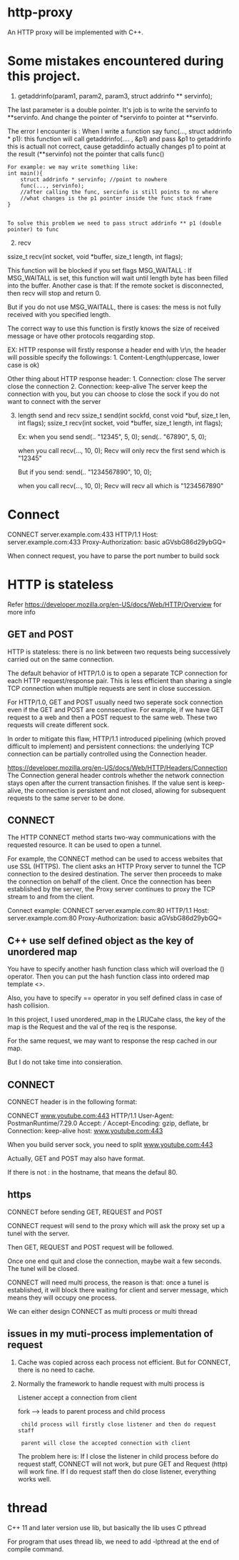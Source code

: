 # http-proxy

An HTTP proxy will be implemented with C++. 

# Some mistakes encountered during this project.

1. getaddrinfo(param1, param2, param3, struct addrinfo ** servinfo);

The last parameter is a double pointer.
It's job is to write the servinfo to **servinfo.
And change the pointer of *servinfo to pointer at **servinfo.

The error I encounter is :
When I write a function say func(..., struct addrinfo * p1):
    this function will call getaddrinfo(.... , &p1) and pass &p1 to getaddrinfo
    this is actuall not correct, cause getaddinfo actually changes p1 to point at the result (**servinfo)
    not the pointer that calls func()

    For example: we may write something like:
    int main(){
        struct addrinfo * servinfo; //point to nowhere
        func(..., servinfo);
        //after calling the func, sercinfo is still points to no where
        //what changes is the p1 pointer inside the func stack frame
    }


    To solve this problem we need to pass struct addrinfo ** p1 (double pointer) to func


2. recv 

ssize_t recv(int socket, void *buffer, size_t length, int flags);

This function will be blocked if you set flags MSG_WAITALL :
    If MSG_WAITALL is set,
        this function will wait until length byte has been filled into the buffer.
    Another case is that:
        If the remote socket is disconnected, then recv will stop and return 0.
    
But if you do not use MSG_WAITALL, there is cases:
    the mess is not fully received with you specified length.

The correct way to use this function is firstly knows the size of received message or have
other protocols reqgarding stop.

EX:
HTTP response will firstly response a header end with \r\n,
the header will possible specify the followings:
    1. Content-Length(uppercase, lower case is ok)

Other thing about HTTP response header:
    1. Connection: close
        The server close the connection
    2. Connection: keep-alive
        The server keep the connection with you, but you can choose to close the sock
        if you do not want to connect with the server

3. length send and recv
    ssize_t send(int sockfd, const void *buf, size_t len, int flags);
    ssize_t recv(int socket, void *buffer, size_t length, int flags);

    Ex: when you send
    send(.. "12345", 5, 0);
    send(.. "67890", 5, 0);

    when you call recv(..., 10, 0);
    Recv will only recv the first send which is "12345"

    But if you send:
    send(.. "1234567890", 10, 0);

    when you call recv(..., 10, 0);
    Recv will recv all which is "1234567890"

# Connect

CONNECT server.example.com:433 HTTP/1.1
Host: server.example.com:433
Proxy-Authorization: basic aGVsbG86d29ybGQ=

When connect request, you have to parse the port number
to build sock

# HTTP is stateless
Refer https://developer.mozilla.org/en-US/docs/Web/HTTP/Overview for more info

## GET and POST
HTTP is stateless: there is no link between two requests being successively carried out on the same connection.

The default behavior of HTTP/1.0 is to open a separate TCP connection for each HTTP request/response pair. This is less efficient than sharing a single TCP connection when multiple requests are sent in close succession.

For HTTP/1.0, GET and POST usually need two seperate sock connection even if the GET and POST are connsecutive.
For example, if we have GET request to a web and then a POST request to the same web.
These two requests will create different sock.

In order to mitigate this flaw, HTTP/1.1 introduced pipelining (which proved difficult to implement) and persistent connections: the underlying TCP connection can be partially controlled using the Connection header. 

https://developer.mozilla.org/en-US/docs/Web/HTTP/Headers/Connection
The Connection general header controls whether the network connection stays open after the current transaction finishes. If the value sent is keep-alive, the connection is persistent and not closed, allowing for subsequent requests to the same server to be done.

## CONNECT
The HTTP CONNECT method starts two-way communications with the requested resource. It can be used to open a tunnel.

For example, the CONNECT method can be used to access websites that use SSL (HTTPS). The client asks an HTTP Proxy server to tunnel the TCP connection to the desired destination. The server then proceeds to make the connection on behalf of the client. Once the connection has been established by the server, the Proxy server continues to proxy the TCP stream to and from the client.

Connect example:
CONNECT server.example.com:80 HTTP/1.1
Host: server.example.com:80
Proxy-Authorization: basic aGVsbG86d29ybGQ=


## C++ use self defined object as the key of unordered map
You have to specify another hash function class which will overload the () operator.
Then you can put the hash function class into ordered map template <>.

Also, you have to specify == operator in you self defined class in case of hash collision.

In this project, I used unordered_map in the LRUCahe class, the key of the map is the Request
and the val of the req is the response.

For the same request, we may want to response the resp cached in our map.

But I do not take time into consieration.


## CONNECT
CONNECT header is in the following format:

CONNECT www.youtube.com:443 HTTP/1.1
User-Agent: PostmanRuntime/7.29.0
Accept: */*
Accept-Encoding: gzip, deflate, br
Connection: keep-alive
host: www.youtube.com:443

When you build server sock, you need to split www.youtube.com:443

Actually, GET and POST may also have format.

If there is not : in the hostname, that means the defaul 80.

## https

CONNECT before sending GET, REQUEST and POST

CONNECT request will send to the proxy which will ask the proxy set up a tunel with
the server.

Then GET, REQUEST and POST request will be followed.

Once one end quit and close the connection, maybe wait a few seconds.
The tunel will be closed.

CONNECT will need multi process, the reason is that:
once a tunel is established, it will block there waiting for client and server
message, which means they will occupy one process.

We can either design CONNECT as multi process or multi thread

## issues in my muti-process implementation of request
1. Cache was copied across each process not efficient.
    But for CONNECT, there is no need to cache.

2. Normally the framework to handle request with multi process is

    Listener accept a connection from client

    fork --> leads to parent process and child process

        child process will firstly close listener and then do request staff

        parent will close the accepted connection with client 

    The problem here is:
        If I close the listener in child process before do request staff,
        CONNECT will not work, but pure GET and Request (http) will work fine.
        If I do request staff then do close listener, everything works well.

        
# thread 
C++ 11 and later version use <thread> lib, but basically the lib uses C pthread

For program that uses thread lib, we need to add -lpthread at the end of compile command.




    

